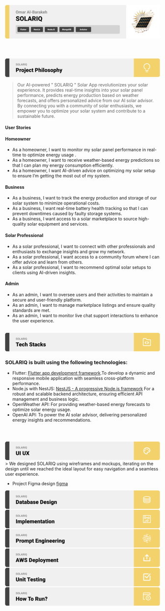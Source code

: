 <img src="./readme/title1.svg"/>

<br><br>

<img src="./readme/title2.svg"/>



>Our AI-powered  " SOLARIQ " Solar App revolutionizes your solar experience.
 >It provides real-time insights into your solar panel performance, predicts energy production based on weather forecasts,
  >and offers personalized advice from our AI solar advisor. By connecting you with a community of solar enthusiasts,
   >we empower you to optimize your solar system and contribute to a sustainable future.

#### User Stories

#### Homeowner
- As a homeowner, I want to monitor my solar panel performance in real-time to optimize energy usage .
- As a homeowner, I want to receive weather-based energy predictions so that I can plan my energy consumption efficiently.
- As a homeowner, I want AI-driven advice on optimizing my solar setup to ensure I’m getting the most out of my system.

#### Business
- As a business, I want to track the energy production and storage of our solar system to minimize operational costs.
- As a business, I want real-time battery health tracking so that I can prevent downtimes caused by faulty storage systems.
- As a business, I want access to a solar marketplace to source high-quality solar equipment and services.

#### Solar Professional
- As a solar professional, I want to connect with other professionals and enthusiasts to exchange insights and grow my network.
- As a solar professional, I want access to a community forum where I can offer advice and learn from others.
- As a solar professional, I want to recommend optimal solar setups to clients using AI-driven insights.

#### Admin

- As an admin, I want to oversee users and their activities to maintain a secure and user-friendly platform.
- As an admin, I want to manage marketplace listings and ensure quality standards are met.
- As an admin, I want to monitor live chat support interactions to enhance the user experience.
<br><br>



<img src="./readme/title3.svg"/>

### SOLARIQ is built using the following technologies:

- Flutter: [Flutter app development framework](https://flutter.dev/).To develop a dynamic and responsive mobile application with seamless cross-platform performance.
- Node.js with NestJS: [NestJS - A progressive Node.js framework](https://nestjs.com/) For a robust and scalable backend architecture, ensuring efficient API management and business logic.
- OpenWeather API: For providing weather-based energy forecasts to optimize solar energy usage.
- OpenAI API: To power the AI solar advisor, delivering personalized energy insights and recommendations.

<br><br>


<img src="./readme/title4.svg"/>
> We designed SOLARIQ using wireframes and mockups, iterating on the design until we reached the ideal layout for easy navigation and a seamless user experience.

- Project Figma design [figma](https://www.figma.com/design/5H9Fa6QPBZsvvb9nZchmTV/Untitled?t=n2Z8NsetSEEd6VQz-1)

<img src="./readme/title5.svg"/>
<img src="./readme/title6.svg"/>
<img src="./readme/title7.svg"/>
<img src="./readme/title8.svg"/>
<img src="./readme/title9.svg"/>
<img src="./readme/title10.svg"/>
